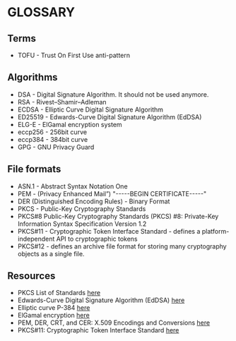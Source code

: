# GLOSSARY

## Terms

- TOFU - Trust On First Use anti-pattern

## Algorithms

- DSA - Digital Signature Algorithm. It should not be used anymore.  
- RSA - Rivest–Shamir–Adleman
- ECDSA - Elliptic Curve Digital Signature Algorithm
- ED25519 - Edwards-Curve Digital Signature Algorithm (EdDSA)
- ELG-E - ElGamal encryption system
- eccp256 - 256bit curve
- eccp384 - 384bit curve
- GPG - GNU Privacy Guard

## File formats

- ASN.1 - Abstract Syntax Notation One
- PEM - (Privacy Enhanced Mail”) "-----BEGIN CERTIFICATE-----"
- DER (Distinguished Encoding Rules) - Binary Format
- PKCS - Public-Key Cryptography Standards
- PKCS#8 Public-Key Cryptography Standards (PKCS) #8: Private-Key Information Syntax Specification Version 1.2
- PKCS#11 - Cryptographic Token Interface Standard - defines a platform-independent API to cryptographic tokens
- PKCS#12 -  defines an archive file format for storing many cryptography objects as a single file.  

## Resources

- PKCS List of Standards [here](https://en.wikipedia.org/wiki/PKCS)
- Edwards-Curve Digital Signature Algorithm (EdDSA) [here](https://datatracker.ietf.org/doc/html/rfc8032)  
- Elliptic curve P-384 [here](https://www.johndcook.com/blog/2019/05/11/elliptic-curve-p-384/)
- ElGamal encryption [here](https://en.wikipedia.org/wiki/ElGamal_encryption)
- PEM, DER, CRT, and CER: X.509 Encodings and Conversions [here](https://www.ssl.com/guide/pem-der-crt-and-cer-x-509-encodings-and-conversions/) 
- PKCS#11: Cryptographic Token Interface Standard [here](https://www.cryptsoft.com/pkcs11doc/)  